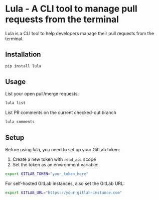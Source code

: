 # Lula - A CLI tool to manage pull requests from the terminal

Lula is a CLI tool to help developers manage their pull requests from the terminal.

## Installation

```bash
pip install lula
```

## Usage

List your open pull/merge requests:

```bash
lula list
```

List PR comments on the current checked-out branch
```bash
lula comments
```

## Setup

Before using lula, you need to set up your GitLab token:

1. Create a new token with `read_api` scope
2. Set the token as an environment variable:

```bash
export GITLAB_TOKEN="your_token_here"
```

For self-hosted GitLab instances, also set the GitLab URL:

```bash
export GITLAB_URL="https://your-gitlab-instance.com"
```
